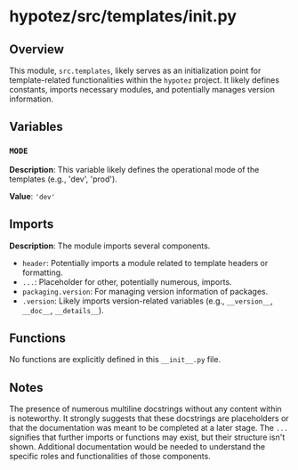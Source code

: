 # hypotez/src/templates/__init__.py

## Overview

This module, `src.templates`, likely serves as an initialization point for template-related functionalities within the `hypotez` project.  It likely defines constants, imports necessary modules, and potentially manages version information.


## Variables

### `MODE`

**Description**:  This variable likely defines the operational mode of the templates (e.g., 'dev', 'prod').

**Value**: `'dev'`


## Imports

**Description**: The module imports several components.

- `header`:  Potentially imports a module related to template headers or formatting.
- `...`:  Placeholder for other, potentially numerous, imports.
- `packaging.version`:  For managing version information of packages.
- `.version`: Likely imports version-related variables (e.g., `__version__`, `__doc__`, `__details__`).


## Functions

No functions are explicitly defined in this `__init__.py` file.


## Notes

The presence of numerous multiline docstrings without any content within is noteworthy.  It strongly suggests that these docstrings are placeholders or that the documentation was meant to be completed at a later stage. The `...` signifies that further imports or functions may exist, but their structure isn't shown.  Additional documentation would be needed to understand the specific roles and functionalities of those components.